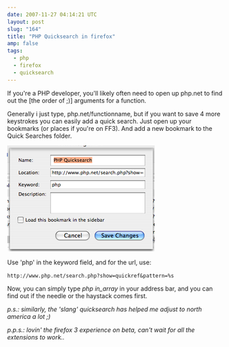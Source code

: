 ```yaml
---
date: 2007-11-27 04:14:21 UTC
layout: post
slug: "164"
title: "PHP Quicksearch in firefox"
amp: false
tags:
  - php
  - firefox
  - quicksearch
---
```


If you're a PHP developer, you'll likely often need to open up php.net to find
out the [the order of ;)] arguments for a function.

Generally i just type, php.net/functionname, but if you want to save 4 more
keystrokes you can easily add a quick search. Just open up your bookmarks (or
places if you're on FF3). And add a new bookmark to the Quick Searches folder.

<img src="/resources/images/posts/phpquicksearch.png" alt="PHP quicksearch" />

Use 'php' in the keyword field, and for the url, use:

    http://www.php.net/search.php?show=quickref&pattern=%s

Now, you can simply type _php in_array_ in your address bar, and you can find
out if the needle or the haystack comes first.

_p.s.: similarly, the 'slang' quicksearch has helped me adjust to north america a lot ;)_

_p.p.s.: lovin' the firefox 3 experience on beta, can't wait for all the extensions to work.._

